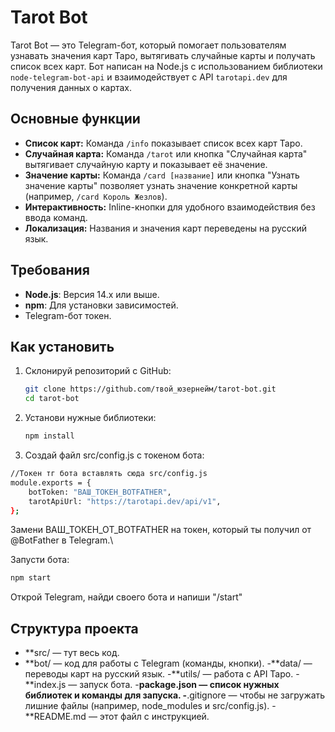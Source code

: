 # Tarot Bot

Tarot Bot — это Telegram-бот, который помогает пользователям узнавать значения карт Таро, вытягивать случайные карты и получать список всех карт. Бот написан на Node.js с использованием библиотеки `node-telegram-bot-api` и взаимодействует с API `tarotapi.dev` для получения данных о картах.

## Основные функции
- **Список карт:** Команда `/info` показывает список всех карт Таро.
- **Случайная карта:** Команда `/tarot` или кнопка "Случайная карта" вытягивает случайную карту и показывает её значение.
- **Значение карты:** Команда `/card [название]` или кнопка "Узнать значение карты" позволяет узнать значение конкретной карты (например, `/card Король Жезлов`).
- **Интерактивность:** Inline-кнопки для удобного взаимодействия без ввода команд.
- **Локализация:** Названия и значения карт переведены на русский язык.

## Требования
- **Node.js**: Версия 14.x или выше.
- **npm**: Для установки зависимостей.
- Telegram-бот токен.

## Как установить
1. Склонируй репозиторий с GitHub:
   ```bash
   git clone https://github.com/твой_юзернейм/tarot-bot.git
   cd tarot-bot
   
2. Установи нужные библиотеки:
   ```bash
   npm install

3. Создай файл src/config.js с токеном бота:
```bash
//Токен тг бота вставлять сюда src/config.js
module.exports = {
    botToken: "ВАШ_ТОКЕН_BOTFATHER",
    tarotApiUrl: "https://tarotapi.dev/api/v1",
};
```
Замени ВАШ_ТОКЕН_ОТ_BOTFATHER на токен, который ты получил от @BotFather в Telegram.\

Запусти бота:
```bash
npm start
```
Открой Telegram, найди своего бота и напиши "/start"

## Структура проекта
- **src/ — тут весь код.
- **bot/ — код для работы с Telegram (команды, кнопки).
-**data/ — переводы карт на русский язык.
-**utils/ — работа с API Таро.
-**index.js — запуск бота.
-**package.json — список нужных библиотек и команды для запуска.
-**.gitignore — чтобы не загружать лишние файлы (например, node_modules и src/config.js).
-**README.md — этот файл с инструкцией.





